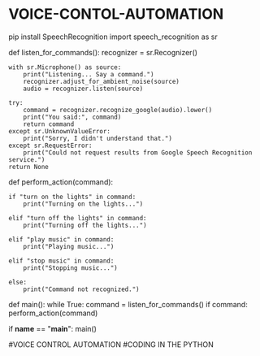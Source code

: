 # VOICE-CONTOL-AUTOMATION
pip install SpeechRecognition
import speech_recognition as sr

def listen_for_commands():
    recognizer = sr.Recognizer()
    
    with sr.Microphone() as source:
        print("Listening... Say a command.")
        recognizer.adjust_for_ambient_noise(source)
        audio = recognizer.listen(source)

    try:
        command = recognizer.recognize_google(audio).lower()
        print("You said:", command)
        return command
    except sr.UnknownValueError:
        print("Sorry, I didn't understand that.")
    except sr.RequestError:
        print("Could not request results from Google Speech Recognition service.")
    return None

def perform_action(command):
    
    if "turn on the lights" in command:
        print("Turning on the lights...")
       
    elif "turn off the lights" in command:
        print("Turning off the lights...")
    
    elif "play music" in command:
        print("Playing music...")
       
    elif "stop music" in command:
        print("Stopping music...")
   
    else:
        print("Command not recognized.")

def main():
    while True:
        command = listen_for_commands()
        if command:
            perform_action(command)

if __name__ == "__main__":
    main()


#VOICE CONTROL AUTOMATION 
#CODING IN THE PYTHON 
